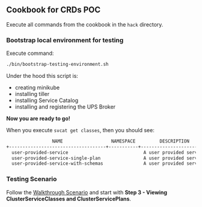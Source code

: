 ## Cookbook for CRDs POC 

Execute all commands from the cookbook in the `hack` directory.

### Bootstrap local environment for testing

Execute command:
```bash
./bin/bootstrap-testing-environment.sh
```

Under the hood this script is:
- creating minikube
- installing tiller
- installing Service Catalog
- installing and registering the UPS Broker

**Now you are ready to go!**

When you execute `svcat get classes`, then you should see:
```bash
                 NAME                  NAMESPACE         DESCRIPTION
+------------------------------------+-----------+-------------------------+
  user-provided-service                            A user provided service
  user-provided-service-single-plan                A user provided service
  user-provided-service-with-schemas               A user provided service
``` 

### Testing Scenario

Follow the [Walkthrough Scenario](../../../docs/walkthrough.md) and start with **Step 3 - Viewing ClusterServiceClasses and ClusterServicePlans**. 